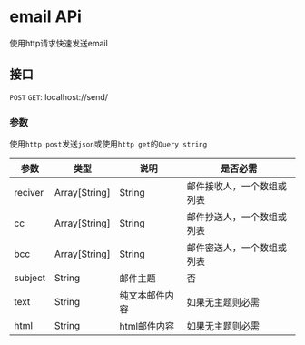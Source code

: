 # email APi
使用http请求快速发送email

## 接口
`POST` `GET`:
localhost://send/<token>

### 参数
使用`http post`发送`json`或使用`http get`的`Query string`

| 参数  | 类型                 | 说明                     | 是否必需     |
| ------- | ---------------------- | -------------------------- | ---------------- |
| reciver | Array[String] | String | 邮件接收人，一个数组或列表 | 是              |
| cc      | Array[String] | String | 邮件抄送人，一个数组或列表 | 否              |
| bcc     | Array[String] | String | 邮件密送人，一个数组或列表 | 否              |
| subject | String                 | 邮件主题               | 否              |
| text    | String                 | 纯文本邮件内容      | 如果无主题则必需 |
| html    | String                 | html邮件内容           | 如果无主题则必需 |